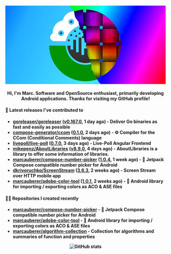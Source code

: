 <p align="center">
	<img src="https://raw.githubusercontent.com/marcauberer/marcauberer/master/images/frontpage-image.jpg">
	<br><br>
	<b>Hi, I'm Marc. Software and OpenSource enthusiast, primarily developing Android applications. Thanks for visiting my GitHub profile!
</p>

#### 🚀 Latest releases I've contributed to


- [goreleaser/goreleaser](https://github.com/goreleaser/goreleaser) ([v0.167.0](https://github.com/goreleaser/goreleaser/releases/tag/v0.167.0), 1 day ago) - Deliver Go binaries as fast and easily as possible
- [compose-generator/ccom](https://github.com/compose-generator/ccom) ([0.1.0](https://github.com/compose-generator/ccom/releases/tag/0.1.0), 2 days ago) - ⚙️ Compiler for the CCom (Conditional Comments) language
- [livepoll/live-poll](https://github.com/livepoll/live-poll) ([0.7.0](https://github.com/livepoll/live-poll/releases/tag/0.7.0), 3 days ago) - Live-Poll Angular Frontend
- [mikepenz/AboutLibraries](https://github.com/mikepenz/AboutLibraries) ([v8.9.0](https://github.com/mikepenz/AboutLibraries/releases/tag/v8.9.0), 4 days ago) - AboutLibraries is a library to offer some information of libraries.
- [marcauberer/compose-number-picker](https://github.com/marcauberer/compose-number-picker) ([1.0.4](https://github.com/marcauberer/compose-number-picker/releases/tag/1.0.4), 1 week ago) - 🔢 Jetpack Compose compatible number picker for Android
- [dkrivoruchko/ScreenStream](https://github.com/dkrivoruchko/ScreenStream) ([3.6.3](https://github.com/dkrivoruchko/ScreenStream/releases/tag/3.6.3), 2 weeks ago) - Screen Stream over HTTP mobile app
- [marcauberer/adobe-color-tool](https://github.com/marcauberer/adobe-color-tool) ([1.0.1](https://github.com/marcauberer/adobe-color-tool/releases/tag/1.0.1), 2 weeks ago) - 🎨 Android library for importing / exporting colors as ACO &amp; ASE files

#### 👨‍💻 Repositories I created recently
- [marcauberer/compose-number-picker](https://github.com/marcauberer/compose-number-picker) - 🔢 Jetpack Compose compatible number picker for Android
- [marcauberer/adobe-color-tool](https://github.com/marcauberer/adobe-color-tool) - 🎨 Android library for importing / exporting colors as ACO &amp; ASE files
- [marcauberer/algorithm-collection](https://github.com/marcauberer/algorithm-collection) - Collection for algorithms and summaries of function and properties

<p align="center">
	<img src="https://github-readme-stats.vercel.app/api?username=marcauberer&show_icons=true&theme=dark" alt="GitHub stats">
</p>
